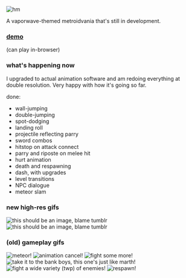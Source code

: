 ![hm](https://78.media.tumblr.com/a84bf183fe1fed5732d88485c83a7893/tumblr_p3qwr39n431x1v7ffo1_r1_400.gif)

A vaporwave-themed metroidvania that's still in development. 

### [demo](https://adriangarza.github.io/valentine-404)
(can play in-browser)

### what's happening now
I upgraded to actual animation software and am redoing everything at double resolution. Very happy with how it's going so far.

done:
- wall-jumping
- double-jumping
- spot-dodging
- landing roll
- projectile reflecting parry
- sword combos
- hitstop on attack connect
- parry and riposte on melee hit
- hurt animation
- death and respawning
- dash, with upgrades
- level transitions
- NPC dialogue
- meteor slam

### new high-res gifs
![this should be an image, blame tumblr](https://78.media.tumblr.com/17b1242c1346d9fb78c3d4c914c43358/tumblr_p3hsf8ZmU31x1v7ffo1_400.gif)
![this should be an image, blame tumblr](https://78.media.tumblr.com/0fbc03dfc2fe0b68ed2a8baa0cf5e3b7/tumblr_p3ice770Uc1x1v7ffo1_400.gif)

### (old) gameplay gifs
![meteor!](https://78.media.tumblr.com/aed16343395288a6f77675e818d5dc05/tumblr_p31c85WRgP1x1v7ffo1_400.gif)
![animation cancel!](https://78.media.tumblr.com/485fb20f6c272ae64cc0a9502b275975/tumblr_p22ndamOgi1tk26l4o1_400.gif)
![fight some more!](https://68.media.tumblr.com/6fc81e64f40611ba75ed299ec21504e1/tumblr_outf25Irw91tk26l4o1_400.gif)
![take it to the bank boys, this one's just like marth!](https://68.media.tumblr.com/2072af438e8d20659056adf4f6c70a56/tumblr_ouyviaopEb1tk26l4o1_400.gif)
![fight a wide variety (twp) of enemies!](https://78.media.tumblr.com/1175772b1a454e26d75f687d94088a49/tumblr_p1m1k4oGas1tk26l4o1_r1_400.gif)
![respawn!](https://78.media.tumblr.com/6f62a3cc26e32c56124d95b2d7bccbe1/tumblr_p1ndmf4W0j1tk26l4o1_r1_400.gif)
